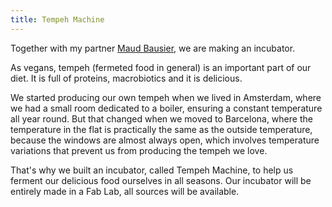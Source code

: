 ```yaml
---
title: Tempeh Machine
---
```


Together with my partner [Maud Bausier](https://maudb.gitlab.io/dok/), we are making an incubator.

As vegans, tempeh (fermeted food in general) is an important part of our diet. It is full of proteins, macrobiotics and it is delicious.

We started producing our own tempeh when we lived in Amsterdam, where we had a small room dedicated to a boiler, ensuring a constant temperature all year round. But that changed when we moved to Barcelona, where the temperature in the flat is practically the same as the outside temperature, because the windows are almost always open, which involves temperature variations that prevent us from producing the tempeh we love.

That's why we built an incubator, called Tempeh Machine, to help us ferment our delicious food ourselves in all seasons. Our incubator will be entirely made in a Fab Lab, all sources will be available.